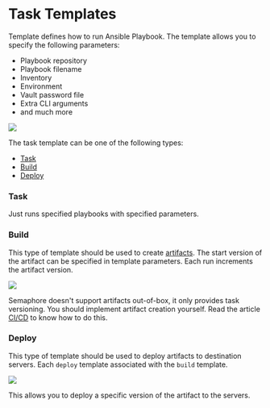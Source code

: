 # Task Templates

Template defines how to run Ansible Playbook. The template allows you to specify the following parameters:

* Playbook repository&#x20;
* Playbook filename
* Inventory
* Environment
* Vault password file
* Extra CLI arguments
* and much more

![](../.gitbook/assets/template\_new\_ipad.png)

The task template can be one of the following types:

* [Task](task-templates.md#task)
* [Build](task-templates.md#build)
* [Deploy](task-templates.md#deploy)

### Task

Just runs specified playbooks with specified parameters.

### Build

This type of template should be used to create [artifacts](https://en.wikipedia.org/wiki/Artifact\_\(software\_development\)). The start version of the artifact can be specified in template parameters. Each run increments the artifact version.

![](<../.gitbook/assets/template\_new\_build\_ipad (1).png>)

Semaphore doesn't support artifacts out-of-box, it only provides task versioning. You should implement artifact creation yourself. Read the article [CI/CD](../administration-guide/cicd.md) to know how to do this.

### Deploy

This type of template should be used to deploy artifacts to destination servers. Each `deploy` template associated with the `build` template.

![](../.gitbook/assets/template\_new\_deploy\_ipad.png)

This allows you to deploy a specific version of the artifact to the servers.

